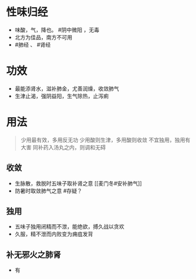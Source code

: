 # 性味归经
- 味酸，气，降也。 #阴中微阳 ，无毒
- 北方为佳品，南方不可用
-  #肺经 、 #肾经
# 功效
- 最能添肾水，滋补肺金，尤善润燥，收敛肺气
- 生津止渴，强阴益阳，生气除热，止泻痢
# 用法
>少用最有效，多用反无功
>少用酸则生津，多用酸则收敛
>不宜独用，独用有大害
>同补药入汤丸之内，则调和无碍
## 收敛
- 生脉散，救脱时五味子取补肾之意 [[麦门冬#安补肺气]]
- 防暑时取敛肺气之意 #存疑？ 
## 独用
- 五味子独用闭精而不泄，能绝欲，搏久战以贪欢
- 久服，精不泄而内败变为痈疽发背
## 补无邪火之肺肾
- 有

